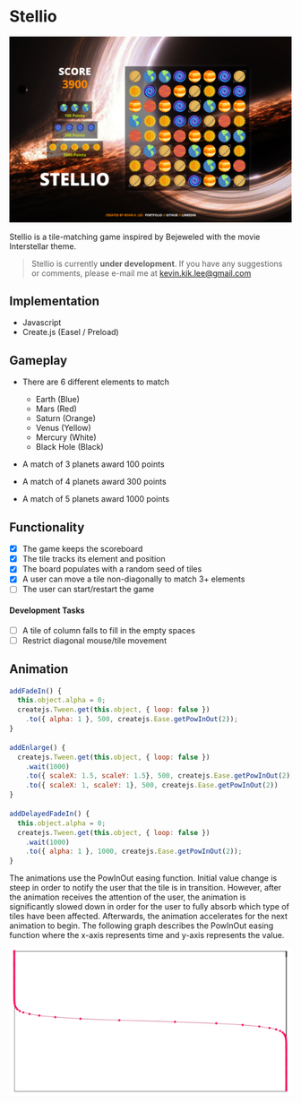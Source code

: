 # Stellio

![screenshot](docs/stellio.png)

Stellio is a tile-matching game inspired by Bejeweled with the movie Interstellar theme.

> Stellio is currently **under development**. If you have any suggestions or comments, please e-mail me at kevin.kik.lee@gmail.com

## Implementation

- Javascript
- Create.js (Easel / Preload)

## Gameplay
- There are 6 different elements to match
  - Earth (Blue)
  - Mars (Red)
  - Saturn (Orange)
  - Venus (Yellow)
  - Mercury (White)
  - Black Hole (Black)

- A match of 3 planets award 100 points
- A match of 4 planets award 300 points
- A match of 5 planets award 1000 points

## Functionality

- [X] The game keeps the scoreboard
- [X] The tile tracks its element and position
- [X] The board populates with a random seed of tiles
- [X] A user can move a tile non-diagonally to match 3+ elements
- [ ] The user can start/restart the game

#### Development Tasks

- [ ] A tile of column falls to fill in the empty spaces
- [ ] Restrict diagonal mouse/tile movement

## Animation

```javascript
addFadeIn() {
  this.object.alpha = 0;
  createjs.Tween.get(this.object, { loop: false })
    .to({ alpha: 1 }, 500, createjs.Ease.getPowInOut(2));
}

addEnlarge() {
  createjs.Tween.get(this.object, { loop: false })
    .wait(1000)
    .to({ scaleX: 1.5, scaleY: 1.5}, 500, createjs.Ease.getPowInOut(2))
    .to({ scaleX: 1, scaleY: 1}, 500, createjs.Ease.getPowInOut(2))
}

addDelayedFadeIn() {
  this.object.alpha = 0;
  createjs.Tween.get(this.object, { loop: false })
    .wait(1000)
    .to({ alpha: 1 }, 1000, createjs.Ease.getPowInOut(2));
}
```

The animations use the PowInOut easing function.  Initial value change is steep in order to notify the user that the tile is in transition.  However, after the animation receives the attention of the user, the animation is significantly slowed down in order for the user to fully absorb which type of tiles have been affected.  Afterwards, the animation accelerates for the next animation to begin.  The following graph describes the PowInOut easing function where the x-axis represents time and y-axis represents the value.

![ease-graph](docs/powinout.png)
